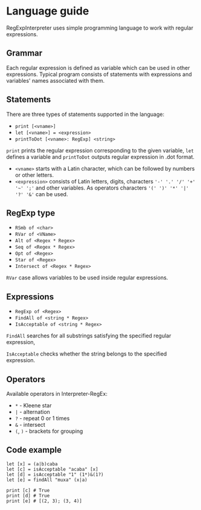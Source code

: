 # Language guide

RegExpInterpreter uses simple programming language to work with regular expressions.

## Grammar

Each regular expression is defined as variable which can be used in other expressions. Typical program consists of statements with expressions and variables' names associated with them.

## Statements

There are three types of statements supported in the language: 

*	`print [<vname>]`
*	`let [<vname>] = <expression>`
*   `printToDot [<vname>: RegExp] <string>`

`print` prints the regular expression corresponding to the given variable, `let` defines a variable and `printToDot` outputs regular expression in .dot format.

* `<vname>` starts with a Latin character, which can be followed by numbers or other letters.
* `<expression>` consists of Latin letters, digits, characters `'-' '.' '/' '+' '~' ';'` and other variables. As operators characters `'(' ')' '*' '|' '?' '&'` can be used.

## RegExp type

*    `RSmb of <char>`
*    `RVar of <VName>`
*    `Alt of <Regex * Regex>`
*    `Seq of <Regex * Regex>`
*    `Opt of <Regex>`
*    `Star of <Regex>`
*    `Intersect of <Regex * Regex>`

`RVar` case allows variables to be used inside regular expressions.

## Expressions

*    `RegExp of <Regex>`
*    `FindAll of <string * Regex>`
*    `IsAcceptable of <string * Regex>`

`FindAll` searches for all substrings satisfying the specified regular expression,

`IsAcceptable` checks whether the string belongs to the specified expression.

## Operators

Available operators in Interpreter-RegEx:

* `*` - Kleene star
* `|` - alternation
* `?` - repeat 0 or 1 times
* `&` - intersect
* `(`, `)` - brackets for grouping


## Code example
	let [x] = (a|b)caba
	let [c] = isAcceptable "acaba" [x]
	let [d] = isAcceptable "1" (1*)&(1?)
	let [e] = findAll "muxa" (x|a)

	print [c] # True
	print [d] # True
	print [e] # [(2, 3); (3, 4)]

